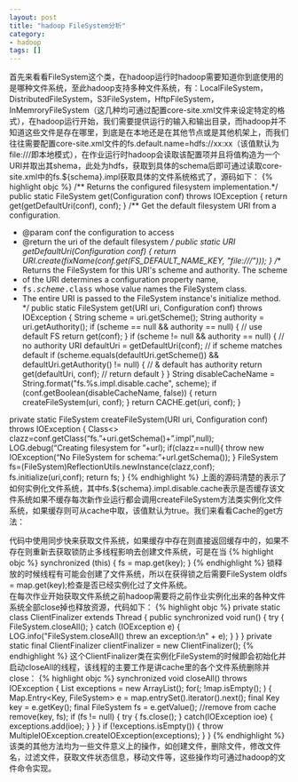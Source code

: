 ```yaml
---
layout: post
title: "hadoop FileSystem分析"
category: 
- hadoop
tags: []
---
```






首先来看看FileSystem这个类，在hadoop运行时hadoop需要知道你到底使用的是哪种文件系统，至此hadoop支持多种文件系统，有：LocalFileSystem，DistributedFileSystem，S3FileSystem，HftpFileSystem，InMemroryFileSystem（这几种均可通过配置core-site.xml文件来设定特定的格式），在hadoop运行开始，我们需要提供运行的输入和输出目录，而hadoop并不知道这些文件是存在哪里，到底是在本地还是在其他节点或是其他机架上，而我们往往需要配置core-site.xml文件的fs.default.name=hdfs://xx:xx（该值默认为file:///即本地模式），在作业运行时hadoop会读取该配置项并且将值构造为一个URI并取出其shema，此处为hdfs，获取到具体的schema后即可通过读取core-site.xml中的fs.${schema}.impl获取具体的文件系统格式了，源码如下：
{% highlight objc %}
/** Returns the configured filesystem implementation.*/
public static FileSystem get(Configuration conf) throws IOException {
	return get(getDefaultUri(conf), conf);
}
/** Get the default filesystem URI from a configuration.
   * @param conf the configuration to access
   * @return the uri of the default filesystem
*/
public static URI getDefaultUri(Configuration conf) {
	return URI.create(fixName(conf.get(FS_DEFAULT_NAME_KEY, "file:///")));
}
/** Returns the FileSystem for this URI's scheme and authority.  The scheme
   * of the URI determines a configuration property name,
   * <tt>fs.<i>scheme</i>.class</tt> whose value names the FileSystem class.
   * The entire URI is passed to the FileSystem instance's initialize method.
*/
public static FileSystem get(URI uri, Configuration conf) throws IOException {
	String scheme = uri.getScheme();
	String authority = uri.getAuthority();
	if (scheme == null && authority == null) {     // use default FS
		return get(conf);
	}
	if (scheme != null && authority == null) {     // no authority
		URI defaultUri = getDefaultUri(conf);
		// if scheme matches default
		if (scheme.equals(defaultUri.getScheme()) && defaultUri.getAuthority() != null) {  // & default has authority
			return get(defaultUri, conf);              // return default
		}
	}
	String disableCacheName = String.format("fs.%s.impl.disable.cache", scheme);
    	if (conf.getBoolean(disableCacheName, false)) {
      		return createFileSystem(uri, conf);
    	}
    	return CACHE.get(uri, conf);
}

private static FileSystem createFileSystem(URI uri, Configuration conf) throws IOException {
    	Class<> clazz=conf.getClass(“fs.”+uri.getSchema()+”.impl”,null);
	LOG.debug(“Creating filesystem for ”+url);
	if(clazz==null){
		throw new IOException(“No FileSystem for schema:”+url.getSchema());
	}
	FileSystem fs=(FileSystem)ReflectionUtils.newInstance(clazz,conf);
	fs.initialize(uri,conf);
	return fs;
}
{% endhighlight %}
上面的源码清楚的表示了如何实例化文件系统，其中fs.${schema}.impl.disable.cache表示是否缓存该文件系统如果不缓存每次新作业运行都会调用createFileSystem方法类实例化文件系统，如果缓存则可从cache中取，该值默认为true。我们来看看Cache的get方法：

代码中使用同步快来获取文件系统，如果缓存中存在则直接返回缓存中的，如果不存在则重新去获取锁防止多线程影响去创建文件系统，可是在当
{% highlight objc %}
synchronized (this) {
        fs = map.get(key);
      }
{% endhighlight %}
锁释放的时候线程有可能会创建了文件系统，所以在获得锁之后需要FileSystem oldfs = map.get(key);检查是否已经实例化过了文件系统。</br>
在每次作业开始获取文件系统之前hadoop需要将之前作业实例化出来的各种文件系统全部close掉也释放资源，代码如下：
{% highlight objc %}
private static class ClientFinalizer extends Thread {
    	public synchronized void run() {
      		try {
        			FileSystem.closeAll();
      		} catch (IOException e) {
        			LOG.info("FileSystem.closeAll() threw an exception:\n" + e);
     		}
   	}
}
private static final ClientFinalizer clientFinalizer = new ClientFinalizer();
{% endhighlight %}
这个ClientFinalizer类在实例化FileSystem的时候即会初始化并启动closeAll的线程，该线程的主要工作是讲cache里的各个文件系统删除并close：
{% highlight objc %}
synchronized void closeAll() throws IOException {
      	List<IOException> exceptions = new ArrayList<IOException>();
      	for(; !map.isEmpty(); ) {
        		Map.Entry<Key, FileSystem> e = map.entrySet().iterator().next();
        		final Key key = e.getKey();
        		final FileSystem fs = e.getValue();
        		//remove from cache
        		remove(key, fs);
        		if (fs != null) {
          			try {
            			fs.close();
         			}
          			catch(IOException ioe) {
            			exceptions.add(ioe);
          			}
       		}
      	}
      	if (!exceptions.isEmpty()) {
        		throw MultipleIOException.createIOException(exceptions);
      	}
}
{% endhighlight %}
该类的其他方法均为一些文件意义上的操作，如创建文件，删除文件，修改文件名，过滤文件，获取文件状态信息，移动文件等，这些操作均可通过hadoop的文件命令实现。